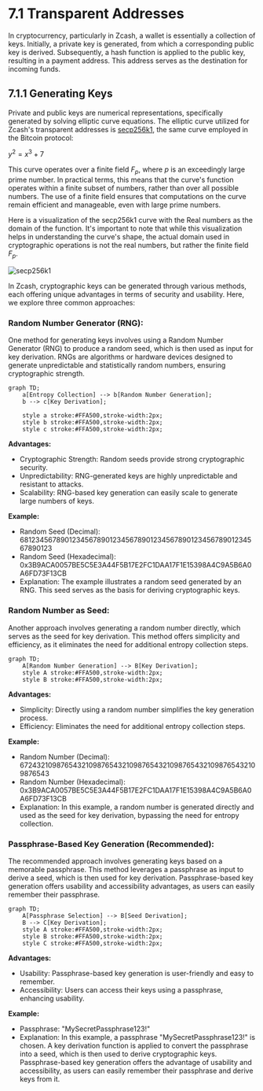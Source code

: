 # 7.1 Transparent Addresses

In cryptocurrency, particularly in Zcash, a wallet is essentially a collection of keys. Initially, a private key is generated, from which a corresponding public key is derived. Subsequently, a hash function is applied to the public key, resulting in a payment address. This address serves as the destination for incoming funds.

## 7.1.1 Generating Keys

Private and public keys are numerical representations, specifically generated by solving elliptic curve equations. The elliptic curve utilized for Zcash's transparent addresses is [secp256k1](https://en.bitcoin.it/wiki/Secp256k1), the same curve employed in the Bitcoin protocol:

$y^2 = x^3 + 7$

This curve operates over a finite field $F_p$, where $p$ is an exceedingly large prime number. In practical terms, this means that the curve's function operates within a finite subset of numbers, rather than over all possible numbers. The use of a finite field ensures that computations on the curve remain efficient and manageable, even with large prime numbers.

Here is a visualization of the secp256k1 curve with the Real numbers as the domain of the function. It's important to note that while this visualization helps in understanding the curve's shape, the actual domain used in cryptographic operations is not the real numbers, but rather the finite field $F_p$.

![secp256k1](https://github.com/oxarbitrage/my-first-zcash-chapter-7/assets/21685097/a7863807-beb1-49d5-9293-a36f20dad568)

In Zcash, cryptographic keys can be generated through various methods, each offering unique advantages in terms of security and usability. Here, we explore three common approaches:

### Random Number Generator (RNG):

One method for generating keys involves using a Random Number Generator (RNG) to produce a random seed, which is then used as input for key derivation. RNGs are algorithms or hardware devices designed to generate unpredictable and statistically random numbers, ensuring cryptographic strength.

```mermaid
graph TD;
    a[Entropy Collection] --> b[Random Number Generation];
    b --> c[Key Derivation];

    style a stroke:#FFA500,stroke-width:2px;
    style b stroke:#FFA500,stroke-width:2px;
    style c stroke:#FFA500,stroke-width:2px;

```

**Advantages:**

- Cryptographic Strength: Random seeds provide strong cryptographic security.
- Unpredictability: RNG-generated keys are highly unpredictable and resistant to attacks.
- Scalability: RNG-based key generation can easily scale to generate large numbers of keys.

**Example:**

- Random Seed (Decimal): 68123456789012345678901234567890123456789012345678901234567890123
- Random Seed (Hexadecimal): 0x3B9ACA0057BE5C5E3A44F5B17E2FC1DAA17F1E15398A4C9A5B6A0A6FD73F13CB
- Explanation: The example illustrates a random seed generated by an RNG. This seed serves as the basis for deriving cryptographic keys.

### Random Number as Seed:

Another approach involves generating a random number directly, which serves as the seed for key derivation. This method offers simplicity and efficiency, as it eliminates the need for additional entropy collection steps.

```mermaid
graph TD;
    A[Random Number Generation] --> B[Key Derivation];
    style A stroke:#FFA500,stroke-width:2px;
    style B stroke:#FFA500,stroke-width:2px;
```

**Advantages:**

- Simplicity: Directly using a random number simplifies the key generation process.
- Efficiency: Eliminates the need for additional entropy collection steps.

**Example:**

- Random Number (Decimal): 67243210987654321098765432109876543210987654321098765432109876543
- Random Number (Hexadecimal): 0x3B9ACA0057BE5C5E3A44F5B17E2FC1DAA17F1E15398A4C9A5B6A0A6FD73F13CB
- Explanation: In this example, a random number is generated directly and used as the seed for key derivation, bypassing the need for entropy collection.

### Passphrase-Based Key Generation (Recommended):

The recommended approach involves generating keys based on a memorable passphrase. This method leverages a passphrase as input to derive a seed, which is then used for key derivation. Passphrase-based key generation offers usability and accessibility advantages, as users can easily remember their passphrase.

```mermaid
graph TD;
    A[Passphrase Selection] --> B[Seed Derivation];
    B --> C[Key Derivation];
    style A stroke:#FFA500,stroke-width:2px;
    style B stroke:#FFA500,stroke-width:2px;
    style C stroke:#FFA500,stroke-width:2px;
```

**Advantages:**

- Usability: Passphrase-based key generation is user-friendly and easy to remember.
- Accessibility: Users can access their keys using a passphrase, enhancing usability.

**Example:**

- Passphrase: "MySecretPassphrase123!"
- Explanation: In this example, a passphrase "MySecretPassphrase123!" is chosen. A key derivation function is applied to convert the passphrase into a seed, which is then used to derive cryptographic keys. Passphrase-based key generation offers the advantage of usability and accessibility, as users can easily remember their passphrase and derive keys from it.

